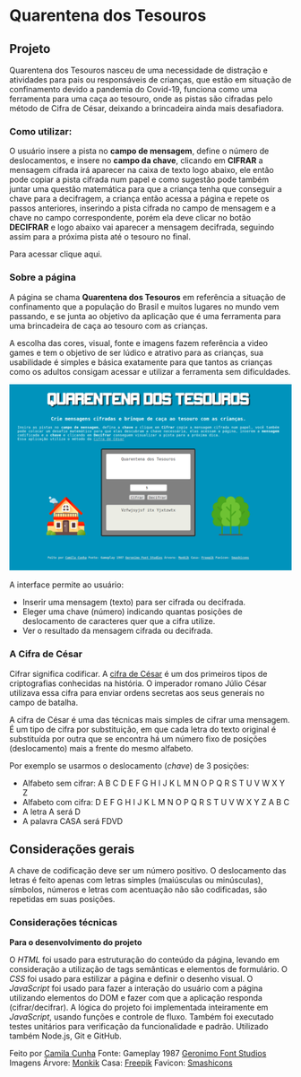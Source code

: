 # Quarentena dos Tesouros

## Projeto

Quarentena dos Tesouros nasceu de uma necessidade de distração e atividades para pais ou responsáveis de crianças, que estão em situação de confinamento devido a pandemia do Covid-19, funciona como uma ferramenta para uma caça ao tesouro, onde as pistas são cifradas pelo método de Cifra de César, deixando a brincadeira ainda mais desafiadora.

### Como utilizar:
O usuário insere a pista no **campo de mensagem**, define o número de deslocamentos, e insere no **campo da chave**, clicando em **CIFRAR** a mensagem cifrada irá aparecer na caixa de texto logo abaixo, ele então pode copiar a pista cifrada num papel e como sugestão pode também juntar uma questão matemática para que a criança tenha que conseguir a chave para a decifragem, a criança então acessa a página e repete os passos anteriores, inserindo a pista cifrada no campo de mensagem e a chave no campo correspondente, porém ela deve clicar no botão **DECIFRAR** e logo abaixo vai aparecer a mensagem decifrada, seguindo assim para a próxima pista até o tesouro no final. 

Para acessar clique aqui.

### Sobre a página
A página se chama **Quarentena dos Tesouros** em referência a situação de confinamento que a população do Brasil e muitos lugares no mundo vem passando, e se junta ao objetivo da aplicação que é uma ferramenta para uma brincadeira de caça ao tesouro com as crianças.

A escolha das cores, visual, fonte e imagens fazem referência a video games e tem o objetivo de ser lúdico e atrativo para as crianças, sua usabilidade é simples e básica exatamente para que tantos as crianças como os adultos consigam acessar e utilizar a ferramenta sem dificuldades.

![tela-inicial](src/img/tela-pagina.png)

A interface permite ao usuário:

* Inserir uma mensagem (texto) para ser cifrada ou decifrada.
* Eleger uma chave (número) indicando quantas posições de deslocamento de caracteres quer que a cifra utilize.
* Ver o resultado da mensagem cifrada ou decifrada.

### A Cifra de César

Cifrar significa codificar. A [cifra de
César](https://pt.wikipedia.org/wiki/Cifra_de_C%C3%A9sar) é um dos primeiros
tipos de criptografias conhecidas na história. O imperador romano Júlio César
utilizava essa cifra para enviar ordens secretas aos seus generais no campo de
batalha.

A cifra de César é uma das técnicas mais simples de cifrar uma mensagem. É um
tipo de cifra por substituição, em que cada letra do texto original é
substituída por outra que se encontra há um número fixo de posições
(deslocamento) mais a frente do mesmo alfabeto.

Por exemplo se usarmos o deslocamento (_chave_) de 3 posições:

* Alfabeto sem cifrar: A B C D E F G H I J K L M N O P Q R S T U V W X Y Z
* Alfabeto com cifra: D E F G H I J K L M N O P Q R S T U V W X Y Z A B C
* A letra A será D
* A palavra CASA será FDVD

## Considerações gerais

A chave de codificação deve ser um número positivo.
O deslocamento das letras é feito apenas com letras simples (maiúsculas ou minúsculas), símbolos, números e letras com acentuação não são codificadas, são repetidas em suas posições.

### Considerações técnicas

**Para o desenvolvimento do projeto**

O _HTML_ foi usado para estruturação do conteúdo da página, levando em consideração a utilização de tags semânticas e elementos de formulário.
O _CSS_ foi usado para estilizar a página e definir o desenho visual.
O _JavaScript_ foi usado para fazer a interação do usuário com a página utilizando elementos do DOM e fazer com que a aplicação responda (cifrar/decifrar).
A lógica do projeto foi implementada inteiramente em _JavaScript_, usando funções e controle de fluxo.
Também foi executado testes unitários para verificação da funcionalidade e padrão.
Utilizado também Node.js, Git e GitHub.

Feito por [Camila Cunha](https://github.com/camilagerarde)
Fonte: Gameplay 1987 [Geronimo Font Studios](https://www.dafont.com/pt/paradox-fontworks.d5233?)
Imagens
Árvore: [Monkik](https://www.flaticon.com/br/autores/monkik)
Casa: [Freepik](https://www.flaticon.com/br/autores/freepik) 
Favicon: [Smashicons](https://www.flaticon.com/br/autores/smashicons) 